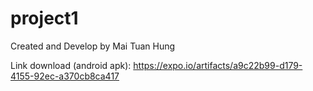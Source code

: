 # project1

Created and Develop by Mai Tuan Hung

Link download (android apk):
https://expo.io/artifacts/a9c22b99-d179-4155-92ec-a370cb8ca417
